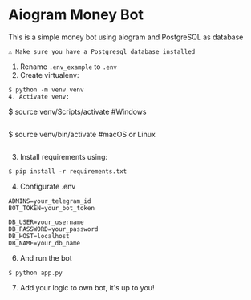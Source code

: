 # Aiogram Money Bot
This is a simple money bot using aiogram and PostgreSQL as database
```
⚠️ Make sure you have a Postgresql database installed
```
1. Rename `.env_example` to `.env`
2. Create virtualenv:
```
$ python -m venv venv
4. Activate venv:
```
$ source venv/Scripts/activate #Windows
```
```
$ source venv/bin/activate #macOS or Linux
```
```
3. Install requirements using: 
```
$ pip install -r requirements.txt
```
4. Configurate .env
```
ADMINS=your_telegram_id
BOT_TOKEN=your_bot_token

DB_USER=your_username
DB_PASSWORD=your_password
DB_HOST=localhost
DB_NAME=your_db_name
```
6. And run the bot
```
$ python app.py
```

7. Add your logic to own bot, it's up to you!
